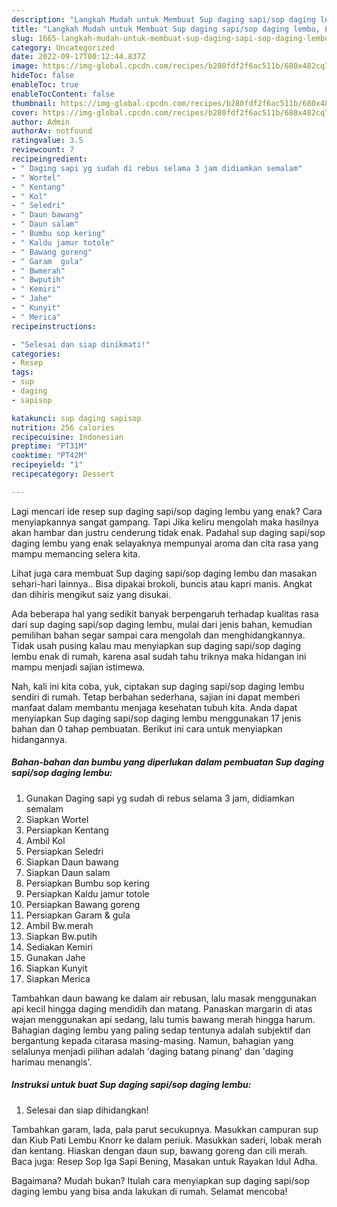 ```yaml
---
description: "Langkah Mudah untuk Membuat Sup daging sapi/sop daging lembu, Lezat"
title: "Langkah Mudah untuk Membuat Sup daging sapi/sop daging lembu, Lezat"
slug: 1665-langkah-mudah-untuk-membuat-sup-daging-sapi-sop-daging-lembu-lezat
category: Uncategorized
date: 2022-09-17T00:12:44.837Z
image: https://img-global.cpcdn.com/recipes/b280fdf2f6ac511b/680x482cq70/sup-daging-sapisop-daging-lembu-foto-resep-utama.jpg
hideToc: false
enableToc: true
enableTocContent: false
thumbnail: https://img-global.cpcdn.com/recipes/b280fdf2f6ac511b/680x482cq70/sup-daging-sapisop-daging-lembu-foto-resep-utama.jpg
cover: https://img-global.cpcdn.com/recipes/b280fdf2f6ac511b/680x482cq70/sup-daging-sapisop-daging-lembu-foto-resep-utama.jpg
author: Admin
authorAv: notfound
ratingvalue: 3.5
reviewcount: 7
recipeingredient:
- " Daging sapi yg sudah di rebus selama 3 jam didiamkan semalam"
- " Wortel"
- " Kentang"
- " Kol"
- " Seledri"
- " Daun bawang"
- " Daun salam"
- " Bumbu sop kering"
- " Kaldu jamur totole"
- " Bawang goreng"
- " Garam  gula"
- " Bwmerah"
- " Bwputih"
- " Kemiri"
- " Jahe"
- " Kunyit"
- " Merica"
recipeinstructions:

- "Selesai dan siap dinikmati!"
categories:
- Resep
tags:
- sup
- daging
- sapisop

katakunci: sup daging sapisop 
nutrition: 256 calories
recipecuisine: Indonesian
preptime: "PT31M"
cooktime: "PT42M"
recipeyield: "1"
recipecategory: Dessert

---
```



Lagi mencari ide resep sup daging sapi/sop daging lembu yang enak? Cara menyiapkannya sangat gampang. Tapi Jika keliru mengolah maka hasilnya akan hambar dan justru cenderung tidak enak. Padahal sup daging sapi/sop daging lembu yang enak selayaknya mempunyai aroma dan cita rasa yang mampu memancing selera kita.


Lihat juga cara membuat Sup daging sapi/sop daging lembu dan masakan sehari-hari lainnya.. Bisa dipakai brokoli, buncis atau kapri manis. Angkat dan dihiris mengikut saiz yang disukai.

Ada beberapa hal yang sedikit banyak berpengaruh terhadap kualitas rasa dari sup daging sapi/sop daging lembu, mulai dari jenis bahan, kemudian pemilihan bahan segar sampai cara mengolah dan menghidangkannya. Tidak usah pusing kalau mau menyiapkan sup daging sapi/sop daging lembu enak di rumah, karena asal sudah tahu triknya maka hidangan ini mampu menjadi sajian istimewa.


Nah, kali ini kita coba, yuk, ciptakan sup daging sapi/sop daging lembu sendiri di rumah. Tetap berbahan sederhana, sajian ini dapat memberi manfaat dalam membantu menjaga kesehatan tubuh kita. Anda dapat menyiapkan Sup daging sapi/sop daging lembu menggunakan 17 jenis bahan dan 0 tahap pembuatan. Berikut ini cara untuk menyiapkan hidangannya.

<!--inarticleads1-->

##### Bahan-bahan dan bumbu yang diperlukan dalam pembuatan Sup daging sapi/sop daging lembu:

1. Gunakan  Daging sapi yg sudah di rebus selama 3 jam, didiamkan semalam
1. Siapkan  Wortel
1. Persiapkan  Kentang
1. Ambil  Kol
1. Persiapkan  Seledri
1. Siapkan  Daun bawang
1. Siapkan  Daun salam
1. Persiapkan  Bumbu sop kering
1. Persiapkan  Kaldu jamur totole
1. Persiapkan  Bawang goreng
1. Persiapkan  Garam &amp; gula
1. Ambil  Bw.merah
1. Siapkan  Bw.putih
1. Sediakan  Kemiri
1. Gunakan  Jahe
1. Siapkan  Kunyit
1. Siapkan  Merica


Tambahkan daun bawang ke dalam air rebusan, lalu masak menggunakan api kecil hingga daging mendidih dan matang. Panaskan margarin di atas wajan menggunakan api sedang, lalu tumis bawang merah hingga harum. Bahagian daging lembu yang paling sedap tentunya adalah subjektif dan bergantung kepada citarasa masing-masing. Namun, bahagian yang selalunya menjadi pilihan adalah &#39;daging batang pinang&#39; dan &#39;daging harimau menangis&#39;. 

<!--inarticleads2-->

##### Instruksi untuk buat Sup daging sapi/sop daging lembu:


1. Selesai dan siap dihidangkan!

Tambahkan garam, lada, pala parut secukupnya. Masukkan campuran sup dan Kiub Pati Lembu Knorr ke dalam periuk. Masukkan saderi, lobak merah dan kentang. Hiaskan dengan daun sup, bawang goreng dan cili merah. Baca juga: Resep Sop Iga Sapi Bening, Masakan untuk Rayakan Idul Adha. 

Bagaimana? Mudah bukan? Itulah cara menyiapkan sup daging sapi/sop daging lembu yang bisa anda lakukan di rumah. Selamat mencoba!
